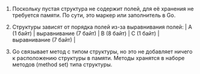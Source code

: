 1. Поскольку пустая структура не содержит полей, для её хранения не требуется памяти. По сути, это маркер или заполнитель в Go.

2. Структуры зависят от порядка полей из-за выравнивания полей:
| A (1 байт) | выравнивание (7 байт) | B (8 байт) | C (1 байт) | выравнивание (7 байт) |

3. Go связывает метод с типом структуры, но это не добавляет ничего к расположению структуры в памяти. Методы хранятся в наборе методов (method set) типа структуры.